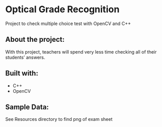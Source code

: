 # Optical Grade Recognition
Project to check multiple choice test with OpenCV and C++

About the project:
---
With this project, teachers will spend very less time checking all of their students’ answers.

Built with:
---
- C++
- OpenCV

Sample Data:
---
See Resources directory to find png of exam sheet
